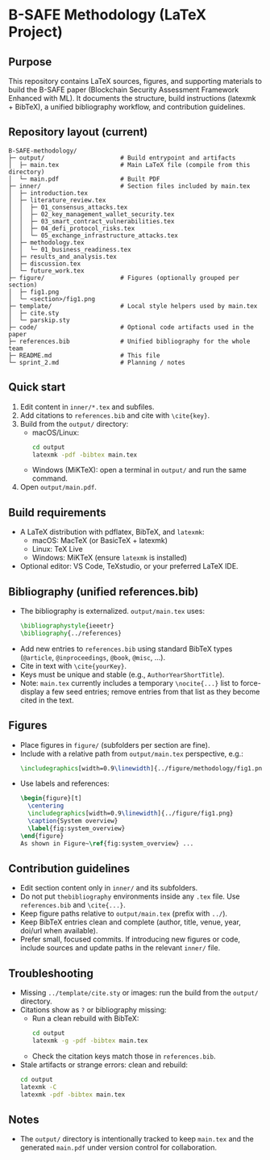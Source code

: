 # B-SAFE Methodology (LaTeX Project)

## Purpose
This repository contains LaTeX sources, figures, and supporting materials to build the B-SAFE paper (Blockchain Security Assessment Framework Enhanced with ML). It documents the structure, build instructions (latexmk + BibTeX), a unified bibliography workflow, and contribution guidelines.

## Repository layout (current)
```
B-SAFE-methodology/
├─ output/                     # Build entrypoint and artifacts
│  ├─ main.tex                 # Main LaTeX file (compile from this directory)
│  └─ main.pdf                 # Built PDF
├─ inner/                      # Section files included by main.tex
│  ├─ introduction.tex
│  ├─ literature_review.tex
│  │  ├─ 01_consensus_attacks.tex
│  │  ├─ 02_key_management_wallet_security.tex
│  │  ├─ 03_smart_contract_vulnerabilities.tex
│  │  ├─ 04_defi_protocol_risks.tex
│  │  └─ 05_exchange_infrastructure_attacks.tex
│  ├─ methodology.tex
│  │  └─ 01_business_readiness.tex
│  ├─ results_and_analysis.tex
│  ├─ discussion.tex
│  └─ future_work.tex
├─ figure/                     # Figures (optionally grouped per section)
│  ├─ fig1.png
│  └─ <section>/fig1.png
├─ template/                   # Local style helpers used by main.tex
│  ├─ cite.sty
│  └─ parskip.sty
├─ code/                       # Optional code artifacts used in the paper
├─ references.bib              # Unified bibliography for the whole team
├─ README.md                   # This file
└─ sprint_2.md                 # Planning / notes
```

## Quick start
1) Edit content in `inner/*.tex` and subfiles.
2) Add citations to `references.bib` and cite with `\cite{key}`.
3) Build from the `output/` directory:
   - macOS/Linux:
     ```bash
     cd output
     latexmk -pdf -bibtex main.tex
     ```
   - Windows (MiKTeX): open a terminal in `output/` and run the same command.
4) Open `output/main.pdf`.

## Build requirements
- A LaTeX distribution with pdflatex, BibTeX, and `latexmk`:
  - macOS: MacTeX (or BasicTeX + latexmk)
  - Linux: TeX Live
  - Windows: MiKTeX (ensure `latexmk` is installed)
- Optional editor: VS Code, TeXstudio, or your preferred LaTeX IDE.

## Bibliography (unified references.bib)
- The bibliography is externalized. `output/main.tex` uses:
  ```tex
  \bibliographystyle{ieeetr}
  \bibliography{../references}
  ```
- Add new entries to `references.bib` using standard BibTeX types (`@article`, `@inproceedings`, `@book`, `@misc`, ...).
- Cite in text with `\cite{yourKey}`.
- Keys must be unique and stable (e.g., `AuthorYearShortTitle`).
- Note: `main.tex` currently includes a temporary `\nocite{...}` list to force-display a few seed entries; remove entries from that list as they become cited in the text.

## Figures
- Place figures in `figure/` (subfolders per section are fine).
- Include with a relative path from `output/main.tex` perspective, e.g.:
  ```tex
  \includegraphics[width=0.9\linewidth]{../figure/methodology/fig1.png}
  ```
- Use labels and references:
  ```tex
  \begin{figure}[t]
    \centering
    \includegraphics[width=0.9\linewidth]{../figure/fig1.png}
    \caption{System overview}
    \label{fig:system_overview}
  \end{figure}
  As shown in Figure~\ref{fig:system_overview} ...
  ```

## Contribution guidelines
- Edit section content only in `inner/` and its subfolders.
- Do not put `thebibliography` environments inside any `.tex` file. Use `references.bib` and `\cite{...}`.
- Keep figure paths relative to `output/main.tex` (prefix with `../`).
- Keep BibTeX entries clean and complete (author, title, venue, year, doi/url when available).
- Prefer small, focused commits. If introducing new figures or code, include sources and update paths in the relevant `inner/` file.

## Troubleshooting
- Missing `../template/cite.sty` or images: run the build from the `output/` directory.
- Citations show as `?` or bibliography missing:
  - Run a clean rebuild with BibTeX:
    ```bash
    cd output
    latexmk -g -pdf -bibtex main.tex
    ```
  - Check the citation keys match those in `references.bib`.
- Stale artifacts or strange errors: clean and rebuild:
  ```bash
  cd output
  latexmk -C
  latexmk -pdf -bibtex main.tex
  ```

## Notes
- The `output/` directory is intentionally tracked to keep `main.tex` and the generated `main.pdf` under version control for collaboration.
